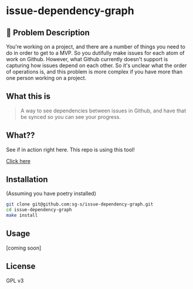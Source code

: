 # issue-dependency-graph

## 🧐 Problem Description 

You're working on a project, and there are a number of things
you need to do in order to get to a MVP. So you dutifully
make issues for each atom of work on Github. However, what 
Github currently doesn't support is capturing how issues
depend on each other. So it's unclear what the order of operations
is, and this problem is more complex if you have more than one
person working on a project. 


## What this is

> A way to see dependencies between issues in Github, and have that
> be synced so you can see your progress.


## What??

See if in action right here. This repo is using this tool!

[Click here](https://github.com/sg-s/issue-dependency-graph/issues/1)

## Installation

(Assuming you have poetry installed)

```bash
git clone git@github.com:sg-s/issue-dependency-graph.git
cd issue-dependency-graph
make install
```

## Usage

[coming soon]

## License


GPL v3
